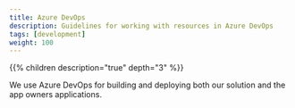 ```yaml
---
title: Azure DevOps
description: Guidelines for working with resources in Azure DevOps
tags: [development]
weight: 100
---
```


{{% children description="true" depth="3" %}}

We use Azure DevOps for building and deploying both our solution and the app owners applications. 
